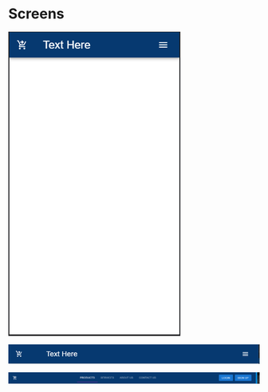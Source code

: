 # Screens

![Mobile](public/static/flexbox-mui-m.PNG)

![Medium Screen](public/static/flexbox-mui-ms.PNG)

![Fullscreen](public/static/flexbox-mui-fs.PNG)